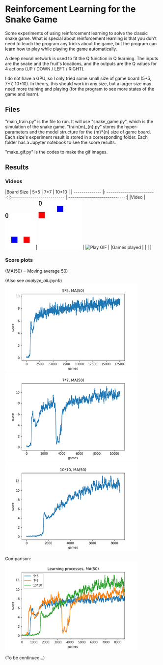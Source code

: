 # Reinforcement Learning for the Snake Game

Some experiments of using reinforcement learning to solve the classic snake game. What is special about reinforcement learning is that you don't need to teach the program any tricks about the game, but the program can learn how to play while playing the game automatically.

A deep neural network is used to fit the Q function in Q learning. The inputs are the snake and the fruit's locations, and the outputs are the Q values for 4 actions (UP / DOWN / LEFT / RIGHT). 

I do not have a GPU, so I only tried some small size of game board (5\*5, 7\*7, 10\*10). In theory, this should work in any size, but a larger size may need more training and playing (for the program to see more states of the game and learn).

## Files

"main_train.py" is the file to run. It will use "snake_game.py", which is the simulation of the snake game. "train{m}_{n}.py" stores the hyper-parameters and the model structure for the {m}\*{n} size of game board. Each size's experiment result is stored in a corresponding folder. Each folder has a Jupyter notebook to see the score results.

"make_gif.py" is the codes to make the gif images.

## Results

### Videos 

|Board Size      | 5\*5                       | 7\*7                        | 10\*10                        |
| -------------- |: -------------------------:|:---------------------------:| -----------------------------:|
|Video           | ![Play GIF](./5_5/play.gif)| ![Play GIF](./7_7/play.gif) | ![Play GIF](./10_10/play.gif) |
|Games played    |                            |                             |                               |

### Score plots

(MA(50) = Moving average 50)

(Also see *analyze_all.ipynb*)
![Score plot](./5_5/plot50.png)
![Score plot](./7_7/plot50.png)
![Score plot](./10_10/plot50.png)

Comparison:
![Score plot](./plot50.png)


(To be continued...)
